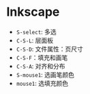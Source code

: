 # Inkscape
- `S-select`: 多选
- `C-S-L`: 层面板
- `C-S-D`: 文件属性：页尺寸
- `C-S-F`：填充和画笔
- `C-S-A`: 对齐和分布
- `S-mouse1`: 选画笔颜色
- `mouse1`: 选填充颜色